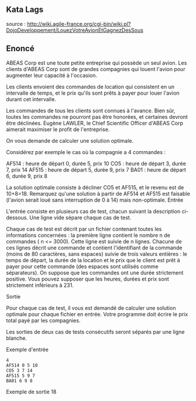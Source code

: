 ## Kata Lags


source :
http://wiki.agile-france.org/cgi-bin/wiki.pl?DojoDeveloppement/LouezVotreAvionEtGagnezDesSous


## Enoncé

ABEAS Corp est une toute petite entreprise qui possède un seul avion. Les clients d'ABEAS Corp sont de grandes compagnies qui louent l'avion pour augmenter leur capacité à l'occasion.

Les clients envoient des commandes de location qui consistent en un intervalle de temps, et le prix qu'ils sont prêts à payer pour louer l'avion durant cet intervalle.

Les commandes de tous les clients sont connues à l'avance. Bien sûr, toutes les commandes ne pourront pas être honorées, et certaines devront être déclinées. Eugène LAWLER, le Chief Scientific Officer d'ABEAS Corp aimerait maximiser le profit de l'entreprise.

On vous demande de calculer une solution optimale.

Considérez par exemple le cas où la compagnie a 4 commandes :

   AF514 : heure de départ 0, durée 5, prix 10
   CO5 : heure de départ 3, durée 7, prix 14
   AF515 : heure de départ 5, durée 9, prix 7
   BA01 : heure de départ 6, durée 9, prix 8

La solution optimale consiste à décliner CO5 et AF515, et le revenu est de 10+8=18. Remarquez qu'une solution à partir de AF514 et AF515 est faisable (l'avion serait loué sans interruption de 0 à 14) mais non-optimale.
Entrée

L'entrée consiste en plusieurs cas de test, chacun suivant la description ci-dessous. Une ligne vide sépare chaque cas de test.

Chaque cas de test est décrit par un fichier contenant toutes les informations concernées : la première ligne contient le nombre n de commandes ( n <= 3000). Cette ligne est suivie de n lignes. Chacune de ces lignes décrit une commande et contient l'identifiant de la commande (moins de 80 caractères, sans espaces) suivie de trois valeurs entières : le temps de départ, la durée de la location et le prix que le client est prêt à payer pour cette commande (des espaces sont utilisés comme séparateurs). On suppose que les commandes ont une durée strictement positive. Vous pouvez supposer que les heures, durées et prix sont strictement inférieurs à 231.

Sortie

Pour chaque cas de test, il vous est demandé de calculer une solution optimale pour chaque fichier en entrée. Votre programme doit écrire le prix total payé par les compagnies.

Les sorties de deux cas de tests consécutifs seront séparés par une ligne blanche.

Exemple d'entrée

	4
	AF514 0 5 10
	CO5 3 7 14
	AF515 5 9 7
	BA01 6 9 8
Exemple de sortie
	18



